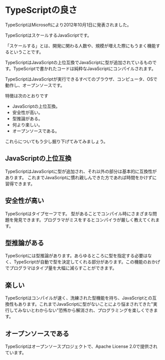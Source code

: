 # TypeScriptの良さ

TypeScriptはMicrosoftにより2012年10月1日に発表されました。

TypeScriptはスケールするJavaScriptです。

「スケールする」とは、開発に関わる人数や、規模が増えた際にもうまく機能するということです。

TypeScriptはJavaScriptの上位互換でJavaScriptに型が追加されているものです。TypeScriptで書かれたコードは純粋なJavaScriptにコンパイルされます。

TypeScriptはJavaScriptが実行できるすべてのブラウザ、コンピュータ、OSで動作し、オープンソースです。

特徴は次のとおりです

* JavaScriptの上位互換。
* 安全性が高い。
* 型推論がある。
* 何より楽しい。
* オープンソースである。

これらについてもう少し掘り下げてみてみましょう。

## JavaScriptの上位互換

TypeScriptはJavaScriptに型が追加され、それ以外の部分は基本的に互換性があります。 これまでJavaScriptに慣れ親しんできた方であれば時間をかけずに習得できます。

## 安全性が高い

TypeScriptはタイプセーフです。 型があることでコンパイル時にさまざまな問題を発見できます。プログラマがミスをするとコンパイラが厳しく教えてくれます。

## 型推論がある

TypeScriptには型推論があります。あらゆるところに型を指定する必要はなく、TypeScriptが自動で型を決定してくれる部分があります。この機能のおかげでプログラマはタイプ量を大幅に減らすことができます。

## 楽しい

TypeScriptはコンパイルが速く、洗練された型機能を持ち、JavaScriptとの互換性もあります。これまでJavaScriptに型がないことにより悩まされてきた"実行してみないとわからない"恐怖から解消され、プログラミングを楽しくできます。

## オープンソースである

TypeScriptはオープンソースプロジェクトで、Apache License 2.0で提供されています。

